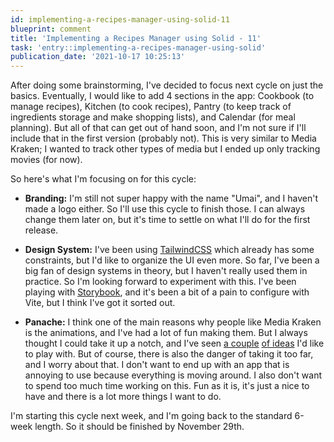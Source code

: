 ```yaml
---
id: implementing-a-recipes-manager-using-solid-11
blueprint: comment
title: 'Implementing a Recipes Manager using Solid - 11'
task: 'entry::implementing-a-recipes-manager-using-solid'
publication_date: '2021-10-17 10:25:13'
---
```


After doing some brainstorming, I've decided to focus next cycle on just the basics. Eventually, I would like to add 4 sections in the app: Cookbook (to manage recipes), Kitchen (to cook recipes), Pantry (to keep track of ingredients storage and make shopping lists), and Calendar (for meal planning). But all of that can get out of hand soon, and I'm not sure if I'll include that in the first version (probably not). This is very similar to Media Kraken; I wanted to track other types of media but I ended up only tracking movies (for now).

So here's what I'm focusing on for this cycle:

- **Branding:** I'm still not super happy with the name "Umai", and I haven't made a logo either. So I'll use this cycle to finish those. I can always change them later on, but it's time to settle on what I'll do for the first release.

- **Design System:** I've been using [TailwindCSS](https://tailwindcss.com/) which already has some constraints, but I'd like to organize the UI even more. So far, I've been a big fan of design systems in theory, but I haven't really used them in practice. So I'm looking forward to experiment with this. I've been playing with [Storybook](https://storybook.js.org/), and it's been a bit of a pain to configure with Vite, but I think I've got it sorted out.

- **Panache:** I think one of the main reasons why people like Media Kraken is the animations, and I've had a lot of fun making them. But I always thought I could take it up a notch, and I've seen [a couple](https://pagetransitions.netlify.app) [of ideas](https://twitter.com/ryanflorence/status/1186675229621248000) I'd like to play with. But of course, there is also the danger of taking it too far, and I worry about that. I don't want to end up with an app that is annoying to use because everything is moving around. I also don't want to spend too much time working on this. Fun as it is, it's just a nice to have and there is a lot more things I want to do.

I'm starting this cycle next week, and I'm going back to the standard 6-week length. So it should be finished by November 29th.
